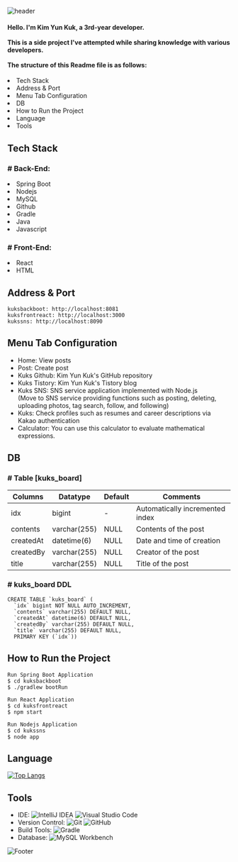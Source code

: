 ![header](https://capsule-render.vercel.app/api?type=wave&color=%23f2f2f2&height=200&section=header&text=Kuks%20Profile%20Maker&fontSize=90&fontColor=ffffff)

<h4>
  Hello. I'm Kim Yun Kuk, a 3rd-year developer.
</br>
  </br>
  This is a side project I've attempted while sharing knowledge with various developers.
</br>
  </br>
  The structure of this Readme file is as follows:
</h4>

  <li>Tech Stack</li>
  <li>Address & Port</li>
  <li>Menu Tab Configuration</li>
  <li>DB</li>
  <li>How to Run the Project</li>
  <li>Language</li>
  <li>Tools</li>
  <h2>Tech Stack</h2>


<h3># Back-End:</h3>
<li> Spring Boot</li>
<li> Nodejs</li>
<li> MySQL</li>
<li> Github</li>
<li> Gradle</li>
<li> Java</li>
<li> Javascript</li>

<h3># Front-End:</h3>
<li> React</li>
<li> HTML</li>

<h2>Address & Port</h2>

```
kuksbackboot: http://localhost:8081
kuksfrontreact: http://localhost:3000
kukssns: http://localhost:8090
```

<h2>Menu Tab Configuration</h2>
<ul>
  <li>Home: View posts</li>
  <li>Post: Create post</li>
  <li>Kuks Github: Kim Yun Kuk's GitHub repository</li>
  <li>Kuks Tistory: Kim Yun Kuk's Tistory blog</li>
  <li>Kuks SNS: SNS service application implemented with Node.js</li>
  (Move to SNS service providing functions such as posting, deleting, uploading photos, tag search, follow, and following)
  <li>Kuks: Check profiles such as resumes and career descriptions via Kakao authentication</li>
  <li>Calculator: You can use this calculator to evaluate mathematical expressions.</li>
</ul>


<h2>DB</h2>
<h3># Table [kuks_board]</h3>

| Columns    | Datatype    | Default   | Comments                 |
|------------|-------------|-----------|--------------------------|
| idx        | bigint      | -         | Automatically incremented index |
| contents   | varchar(255)| NULL      | Contents of the post      |
| createdAt  | datetime(6) | NULL      | Date and time of creation |
| createdBy  | varchar(255)| NULL      | Creator of the post       |
| title      | varchar(255)| NULL      | Title of the post         |


<h3># kuks_board DDL</h3>

```
CREATE TABLE `kuks_board` (
  `idx` bigint NOT NULL AUTO_INCREMENT,
  `contents` varchar(255) DEFAULT NULL,
  `createdAt` datetime(6) DEFAULT NULL,
  `createdBy` varchar(255) DEFAULT NULL,
  `title` varchar(255) DEFAULT NULL,
  PRIMARY KEY (`idx`))
```


<h2>How to Run the Project</h2>

```
Run Spring Boot Application 
$ cd kuksbackboot
$ ./gradlew bootRun

Run React Application
$ cd kuksfrontreact
$ npm start

Run Nodejs Application
$ cd kukssns
$ node app
```


<h2>Language</h2>

[![Top Langs](https://github-readme-stats.vercel.app/api/top-langs/?username=Kukvly&layout=compact&theme=tokyonight&hide=swift&repo=kukssns&repo=kuksside)](https://github.com/Kukvly/github-readme-stats)

<h2>Tools</h2>

- IDE: ![IntelliJ IDEA](https://img.shields.io/badge/IntelliJ%20IDEA-000000?style=flat-square&logo=intellij-idea)
  ![Visual Studio Code](https://img.shields.io/badge/Visual%20Studio%20Code-007ACC?style=flat-square&logo=visual-studio-code)
- Version Control: ![Git](https://img.shields.io/badge/Git-F05032?style=flat-square&logo=git&logoColor=white)
  ![GitHub](https://img.shields.io/badge/GitHub-181717?style=flat-square&logo=github)
- Build Tools: ![Gradle](https://img.shields.io/badge/Gradle-02303A?style=flat-square&logo=gradle&logoColor=white)
- Database:   ![MySQL Workbench](https://img.shields.io/badge/MySQL%20Workbench-4479A1?style=flat-square&logo=mysql&logoColor=white)

![Footer](https://capsule-render.vercel.app/api?type=waving&color=%23f2f2f2&height=200&section=footer)
